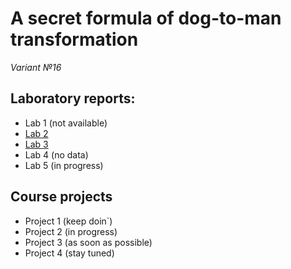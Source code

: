 # A secret formula of dog-to-man transformation 

*Variant №16*

## Laboratory reports:
- Lab 1 (not available)
- [Lab 2](https://github.com/box1t/MAILABS/tree/main/lab2)
- [Lab 3](https://github.com/box1t/MAILABS/tree/main/lab3)
- Lab 4 (no data)
- Lab 5 (in progress)


## Course projects 
- Project 1 (keep doin`)
- Project 2 (in progress)
- Project 3 (as soon as possible)
- Project 4 (stay tuned)
